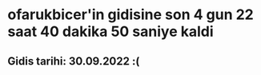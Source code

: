 # ofarukbicer'in gidisine son 4 gun 22 saat 40 dakika 50 saniye kaldi

## Gidis tarihi: 30.09.2022 :(